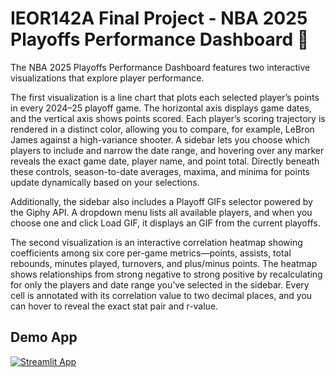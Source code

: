 # IEOR142A Final Project - NBA 2025 Playoffs Performance Dashboard 🏀

The NBA 2025 Playoffs Performance Dashboard features two interactive visualizations that explore player performance. 

The first visualization is a line chart that plots each selected player’s points in every 2024–25 playoff game. The horizontal axis displays game dates, and the vertical axis shows points scored. Each player’s scoring trajectory is rendered in a distinct color, allowing you to compare, for example, LeBron James against a high-variance shooter. A sidebar lets you choose which players to include and narrow the date range, and hovering over any marker reveals the exact game date, player name, and point total. Directly beneath these controls, season-to-date averages, maxima, and minima for points update dynamically based on your selections.

Additionally, the sidebar also includes a Playoff GIFs selector powered by the Giphy API. A dropdown menu lists all available players, and when you choose one and click Load GIF, it displays an GIF from the current playoffs. 

The second visualization is an interactive correlation heatmap showing coefficients among six core per-game metrics—points, assists, total rebounds, minutes played, turnovers, and plus/minus points. The heatmap shows relationships from strong negative to strong positive by recalculating for only the players and date range you’ve selected in the sidebar. Every cell is annotated with its correlation value to two decimal places, and you can hover to reveal the exact stat pair and r-value. 

## Demo App

[![Streamlit App](https://static.streamlit.io/badges/streamlit_badge_black_white.svg)](https://ieor142-final-proj.streamlit.app/#nba-2025-playoffs-points-by-game-over-time)

